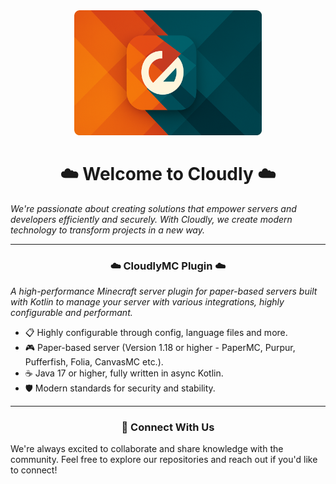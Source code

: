 <div align="center">
  <img src="https://github.com/becloudly/.github/blob/main/assets/Cloudly-Banner.png?raw=true" alt="Cloudly Logo" width="300"/>
</div>

<div align="center">

# ☁️ Welcome to Cloudly ☁️

</div>

_We're passionate about creating solutions that empower servers and developers efficiently and securely. With Cloudly, we create modern technology to transform projects in a new way._

---
<div align="center">

### ☁️ CloudlyMC Plugin ☁️

</div>

_A high-performance Minecraft server plugin for paper-based servers built with Kotlin to manage your server with various integrations, highly configurable and performant._
- 📋 Highly configurable through config, language files and more.
- 🎮 Paper-based server (Version 1.18 or higher - PaperMC, Purpur, Pufferfish, Folia, CanvasMC etc.).
- ☕ Java 17 or higher, fully written in async Kotlin.
- 🛡️ Modern standards for security and stability.

---

<div align="center">

### 📜 Connect With Us

</div>

We're always excited to collaborate and share knowledge with the community. Feel free to explore our repositories and reach out if you'd like to connect!